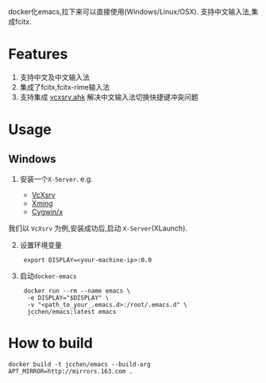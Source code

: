 
docker化emacs,拉下来可以直接使用(Windows/Linux/OSX). 支持中文输入法,集成fcitx.


Features
========

1. 支持中文及中文输入法
2. 集成了fcitx,fcitx-rime输入法
3. 支持集成 [vcxsrv.ahk](https://github.com/jcchen9416/vcxsrv-ahk ) 解决中文输入法切换快捷键冲突问题



Usage
=====

Windows
-------

1. 安装一个`X-Server`. e.g.

   - [VcXsrv](https://sourceforge.net/projects/vcxsrv/ ) 
   - [Xming](https://xming.en.softonic.com/ ) 
   - [Cygwin/x](https://x.cygwin.com/ )

我们以 `VcXsrv` 为例,安装成功后,启动 `X-Server`(XLaunch).

2. 设置环境变量

        export DISPLAY=<your-machine-ip>:0.0

3. 启动`docker-emacs`

        docker run --rm --name emacs \
         -e DISPLAY="$DISPLAY" \
         -v "<path_to_your_.emacs.d>:/root/.emacs.d" \
         jcchen/emacs:latest emacs


How to build
============

    docker build -t jcchen/emacs --build-arg APT_MIRROR=http://mirrors.163.com .
